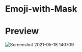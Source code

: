 # Emoji-with-Mask

# Preview
![Screenshot 2021-05-18 140709](https://user-images.githubusercontent.com/65169803/118620166-dfca4880-b7e2-11eb-9d5c-d386ff4e76b9.png)
